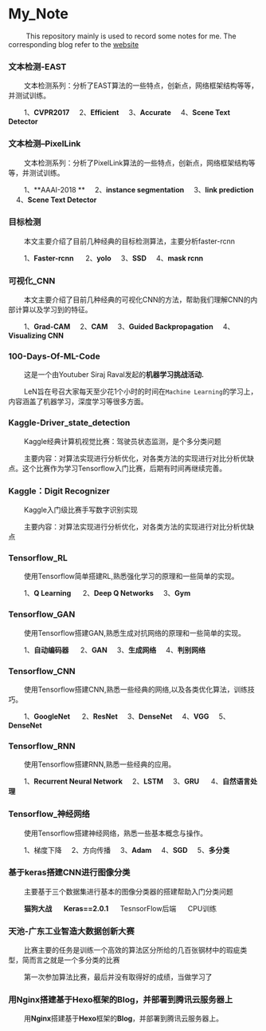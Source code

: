 # My_Note

&#160;&#160;&#160;&#160;&#160;&#160;&#160;&#160; This repository mainly is used to record some notes for me. The corresponding blog refer to the [website](http://weijiawu.com.cn/)


### **文本检测-EAST**

&#160;&#160;&#160;&#160;&#160;&#160;&#160;&#160;文本检测系列：分析了EAST算法的一些特点，创新点，网络框架结构等等，并测试训练。

&#160;&#160;&#160;&#160;&#160;&#160;&#160;&#160;1、**CVPR2017**   &#160;&#160;&#160;&#160;2、**Efficient**&#160;&#160;&#160;&#160; 3、**Accurate**  &#160;&#160;&#160;&#160;4、**Scene Text Detector** 

### **文本检测–PixelLink**

&#160;&#160;&#160;&#160;&#160;&#160;&#160;&#160;文本检测系列：分析了PixelLink算法的一些特点，创新点，网络框架结构等等，并测试训练。

&#160;&#160;&#160;&#160;&#160;&#160;&#160;&#160;1、**AAAI-2018 **   &#160;&#160;&#160;&#160;2、**instance segmentation**&#160;&#160;&#160;&#160; 3、**link prediction**  &#160;&#160;&#160;&#160;4、**Scene Text Detector** 

### **目标检测**

&#160;&#160;&#160;&#160;&#160;&#160;&#160;&#160;本文主要介绍了目前几种经典的目标检测算法，主要分析faster-rcnn

&#160;&#160;&#160;&#160;&#160;&#160;&#160;&#160;1、**Faster-rcnn**   &#160;&#160;&#160;&#160;  2、**yolo**&#160;&#160;&#160;&#160; 3、**SSD**  &#160;&#160;&#160;&#160;4、**mask rcnn** 


### **可视化_CNN**

&#160;&#160;&#160;&#160;&#160;&#160;&#160;&#160;本文主要介绍了目前几种经典的可视化CNN的方法，帮助我们理解CNN的内部计算以及学习到的特征。

&#160;&#160;&#160;&#160;&#160;&#160;&#160;&#160;1、**Grad-CAM**   &#160;&#160;&#160;&#160;2、**CAM**&#160;&#160;&#160;&#160; 3、**Guided Backpropagation**  &#160;&#160;&#160;&#160;4、**Visualizing CNN** 


### **100-Days-Of-ML-Code**

&#160;&#160;&#160;&#160;&#160;&#160;&#160;&#160;这是一个由Youtuber Siraj Raval发起的**机器学习挑战活动.**

&#160;&#160;&#160;&#160;&#160;&#160;&#160;&#160;LeN旨在号召大家每天至少花1个小时的时间在`Machine Learning`的学习上，内容涵盖了机器学习，深度学习等很多方面。

### **Kaggle-Driver_state_detection**

&#160;&#160;&#160;&#160;&#160;&#160;&#160;&#160;Kaggle经典计算机视觉比赛：驾驶员状态监测，是个多分类问题

&#160;&#160;&#160;&#160;&#160;&#160;&#160;&#160;主要内容：对算法实现进行分析优化，对各类方法的实现进行对比分析优缺点。这个比赛作为学习Tensorflow入门比赛，后期有时间再继续完善。

### **Kaggle：Digit Recognizer**

&#160;&#160;&#160;&#160;&#160;&#160;&#160;&#160;Kaggle入门级比赛手写数字识别实现

&#160;&#160;&#160;&#160;&#160;&#160;&#160;&#160;主要内容：对算法实现进行分析优化，对各类方法的实现进行对比分析优缺点

### **Tensorflow_RL**

&#160;&#160;&#160;&#160;&#160;&#160;&#160;&#160;使用Tensorflow简单搭建RL,熟悉强化学习的原理和一些简单的实现。

&#160;&#160;&#160;&#160;&#160;&#160;&#160;&#160;1、**Q Learning** &#160;&#160;&#160;&#160; 2、**Deep Q Networks** &#160;&#160;&#160;&#160;3、**Gym** 


### **Tensorflow_GAN**

&#160;&#160;&#160;&#160;&#160;&#160;&#160;&#160;使用Tensorflow搭建GAN,熟悉生成对抗网络的原理和一些简单的实现。

&#160;&#160;&#160;&#160;&#160;&#160;&#160;&#160;1、**自动编码器** &#160;&#160;&#160;&#160; 2、**GAN**&#160;&#160;&#160;&#160;  3、**生成网络**&#160;&#160;&#160;&#160;  4、**判别网络** 


### **Tensorflow_CNN**

&#160;&#160;&#160;&#160;&#160;&#160;&#160;&#160;使用Tensorflow搭建CNN,熟悉一些经典的网络,以及各类优化算法，训练技巧。

&#160;&#160;&#160;&#160;&#160;&#160;&#160;&#160;1、**GoogleNet** &#160;&#160;&#160;&#160; 2、**ResNet**&#160;&#160;&#160;&#160; 3、**DenseNet**&#160;&#160;&#160;&#160; 4、**VGG**&#160;&#160;&#160;&#160; 5、**DenseNet**

### **Tensorflow_RNN**

&#160;&#160;&#160;&#160;&#160;&#160;&#160;&#160;使用Tensorflow搭建RNN,熟悉一些经典的应用。

&#160;&#160;&#160;&#160;&#160;&#160;&#160;&#160;1、**Recurrent Neural Network**&#160;&#160;&#160;&#160; 2、**LSTM** &#160;&#160;&#160;&#160;3、**GRU** &#160;&#160;&#160;&#160; 4、**自然语言处理** 

### **Tensorflow_神经网络**

&#160;&#160;&#160;&#160;&#160;&#160;&#160;&#160;使用Tensorflow搭建神经网络，熟悉一些基本概念与操作。

&#160;&#160;&#160;&#160;&#160;&#160;&#160;&#160;1、梯度下降 &#160;&#160;&#160;&#160;2、方向传播 &#160;&#160;&#160;&#160;3、**Adam** &#160;&#160;&#160;&#160;4、**SGD** &#160;&#160;&#160;&#160;5、**多分类**

### **基于keras搭建CNN进行图像分类**

&#160;&#160;&#160;&#160;&#160;&#160;&#160;&#160;主要基于三个数据集进行基本的图像分类器的搭建帮助入门分类问题

&#160;&#160;&#160;&#160;&#160;&#160;&#160;&#160;**猫狗大战**  &#160;&#160;&#160;&#160;   **Keras==2.0.1**    &#160;&#160;&#160;&#160;  TesnsorFlow后端   &#160;&#160;&#160;&#160;  CPU训练

### **天池-广东工业智造大数据创新大赛**

&#160;&#160;&#160;&#160;&#160;&#160;&#160;&#160;比赛主要的任务是训练一个高效的算法区分所给的几百张钢材中的瑕疵类型，简而言之就是一个多分类的比赛

&#160;&#160;&#160;&#160;&#160;&#160;&#160;&#160;第一次参加算法比赛，最后并没有取得好的成绩，当做学习了

### **用Nginx搭建基于Hexo框架的Blog，并部署到腾讯云服务器上**

&#160;&#160;&#160;&#160;&#160;&#160;&#160;&#160;用**Nginx**搭建基于**Hexo**框架的**Blog**，并部署到腾讯云服务器上。